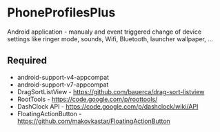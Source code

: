 PhoneProfilesPlus
=================

Android application - manualy and event triggered change of device settings like ringer mode, sounds, Wifi, Bluetooth, launcher wallpaper, ...

Required
--------

- android-support-v4-appcompat
- android-support-v7-appcompat
- DragSortListView - https://github.com/bauerca/drag-sort-listview
- RootTools - https://code.google.com/p/roottools/
- DashClock API - https://code.google.com/p/dashclock/wiki/API
- FloatingActionButton - https://github.com/makovkastar/FloatingActionButton

